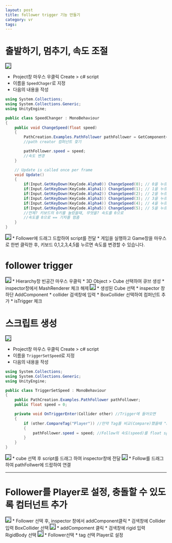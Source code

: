 ```yaml
---
layout: post
title: follower trigger 기능 만들기
category: vr
tags: 
---
```


# 출발하기, 멈추기, 속도 조절

<img style='border:solid 1px black;' src="https://image.onethelab.com/resized/1730329628.jpg" />

* Project창 마우스 우클릭 Create > c# script
* 이름을 ```SpeedChager```로 지정
* 다음의 내용을 작성

```c#
using System.Collections;
using System.Collections.Generic;
using UnityEngine;

public class SpeedChanger : MonoBehaviour
{
    public void ChangeSpeed(float speed)
    {
        PathCreation.Examples.PathFollower pathFollower = GetComponent<PathCreation.Examples.PathFollower>();
        //path creator 컴퍼넌트 찾기

        pathFollower.speed = speed;
        //속도 변경
    }

    // Update is called once per frame
    void Update()
    {
        if(Input.GetKeyDown(KeyCode.Alpha0)) ChangeSpeed(0); // 0을 누르면 속도 0으로 변경
        if(Input.GetKeyDown(KeyCode.Alpha1)) ChangeSpeed(1); // 1을 누르면 속도 1으로 변경
        if(Input.GetKeyDown(KeyCode.Alpha2)) ChangeSpeed(2); // 2을 누르면 속도 2으로 변경
        if(Input.GetKeyDown(KeyCode.Alpha3)) ChangeSpeed(3); // 3을 누르면 속도 3으로 변경
        if(Input.GetKeyDown(KeyCode.Alpha4)) ChangeSpeed(4); // 4을 누르면 속도 4으로 변경
        if(Input.GetKeyDown(KeyCode.Alpha5)) ChangeSpeed(5); // 5을 누르면 속도 5으로 변경
        //언제? 키보드의 0키를 눌렀을때, 무엇을? 속도를 0으로
        //속도를 0으로 == 기차를 멈춤
    }
}
```

<img style='border:solid 1px black;' src="https://image.onethelab.com/resized/1730306731.jpg" />
* Follower에 드래그 드랍하여 script를 전달
* 게임을 실행하고 Game창을 마우스로 한번 클릭한 후, 키보드 0,1,2,3,4,5를 누르면 속도를 변경할 수 있습니다.



# follower trigger
<img style='border:solid 1px black;' src="https://image.onethelab.com/resized/1730306924.jpg" />
* Hierarchy창 빈공간 마우스 우클릭
* 3D Object > Cube 선택하여 큐브 생성
* inspector창에서 MashRenderer 체크 해제

<img style='border:solid 1px black;' src="https://image.onethelab.com/resized/1730307081.jpg" />
* 생성된 Cube 선택
* inspector 창 하단 AddComponent
* collider 검색창에 입력
* BoxCollider 선택하여 컴퍼넌트 추가
* isTrigger 체크

# 스크립트 생성

<img style='border:solid 1px black;' src="https://image.onethelab.com/resized/1730329628.jpg" />

* Project창 마우스 우클릭 Create > c# script
* 이름을 ```TriggerSetSpeed```로 지정
* 다음의 내용을 작성

```c#
using System.Collections;
using System.Collections.Generic;
using UnityEngine;

public class TriggerSetSpeed : MonoBehaviour
{
    public PathCreation.Examples.PathFollower pathFollower;
    public float speed = 0;

    private void OnTriggerEnter(Collider other) //Trigger에 들어오면
    {
        if (other.CompareTag("Player")) //만약 Tag를 비교(Compare)했을때 "Player"라면
        {
            pathFollower.speed = speed; //Follow의 속도(speed)를 float speed로 만들기
        }
    }
}
```

<img style='border:solid 1px black;' src="https://image.onethelab.com/resized/1730307459.jpg" />
* cube 선택 후 script를 드래그 하여 inspector창에 전달

<img style='border:solid 1px black;' src="https://image.onethelab.com/resized/1730307537.jpg" />
* Follow를 드래그 하여 pathFollwer에 드랍하여 연결

---

# Follower를 Player로 설정, 충돌할 수 있도록 컴터넌트 추가

<img style='border:solid 1px black;' src="https://image.onethelab.com/resized/1730307642.jpg" />
* Follower 선택 후, inspector 창에서 addComponent클릭
* 검색창에 Collider 입력 BoxCollider 선택

<img style='border:solid 1px black;' src="https://image.onethelab.com/resized/1730307722.jpg" />
* addCompoment 클릭
* 검색창에 rigid 입력 RigidBody 선택

<img style='border:solid 1px black;' src="https://image.onethelab.com/resized/1730307853.jpg" />
* Follower선택
* tag 선택 Player로 설정